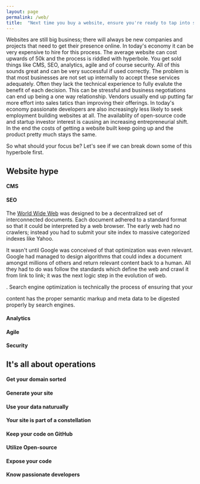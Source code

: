 ```yaml
---
layout: page
permalink: /web/
title:  "Next time you buy a website, ensure you're ready to tap into startup culture."
---
```


Websites are still big business; there will always be new companies and projects
that need to get their presence online. In today's economy it can be very
expensive to hire for this process. The average website can cost upwards of 50k
and the process is riddled with hyperbole. You get sold things like CMS, SEO,
analytics, agile and of course security. All of this sounds great and can
be very successful if used correctly. The problem is that most businesses are
not set up internally to accept these services adequately. Often they lack the
technical experience to fully evalute the benefit of each decision. This can be
stressful and business negotiations can end up being a one way relationship.
Vendors usually end up putting far more effort into sales tatics than improving
their offerings. In today's economy passionate developers are also increasingly
less likely to seek employment building websites at all. The availablity of
open-source code and startup investor interest is causing an increasing
entrepreneurial shift. In the end the costs of getting a website built keep
going up and the product pretty much stays the same.

So what should your focus be? Let's see if we can break down some of this
hyperbole first.

## Website hype

#### CMS

#### SEO
The [World Wide Web][0] was designed to be a decentralized set of interconnected
documents. Each document adhered to a standard format so that it could be
interpreted by a web browser. The early web had no crawlers; instead you had to
submit your site index to massive categorized indexes like Yahoo.

It wasn't until Google was conceived of that optimization was even relevant.
Google had managed to design algorithms that could index a document amongst
millions of others and return relevant content back to a human. All they had to
do was follow the standards which define the web and crawl it from link to 
link; it was the next logic step in the evolution of web.

.  Search engine optimization is technically the process of ensuring that your

content has the proper semantic markup and meta data to be digested properly by
search engines. 

#### Analytics

#### Agile

#### Security

## It's all about operations

#### Get your domain sorted

#### Generate your site

#### Use your data naturually

#### Your site is part of a constellation

#### Keep your code on GitHub

#### Utilize Open-source

#### Expose your code

#### Know passionate developers

[0]: https://en.wikipedia.org/wiki/World_Wide_Web
